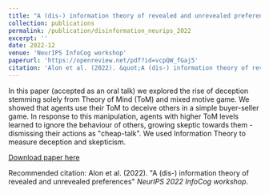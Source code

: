 ```yaml
---
title: "A (dis-) information theory of revealed and unrevealed preferences"
collection: publications
permalink: /publication/disinformation_neurips_2022
excerpt: ''
date: 2022-12
venue: 'NeurIPS InfoCog workshop'
paperurl: 'https://openreview.net/pdf?id=vcpQW_fGaj5'
citation: 'Alon et al. (2022). &quot;A (dis-) information theory of revealed and unrevealed preferences.&quot; <i>NeurIPS 2022 InfoCog workshop</i>.'
---
```

In this paper (accepted as an oral talk) we explored the rise of deception stemming solely from Theory of Mind (ToM) and mixed motive game. We showed that agents use their ToM to deceive others in a simple buyer-seller game. In response to this manipulation, agents with higher ToM levels learned to ignore the behaviour of others, growing skeptic towards them - dismissing their actions as "cheap-talk". We used Information Theory to measure deception and skepticism.

[Download paper here](https://openreview.net/pdf?id=vcpQW_fGaj5)

Recommended citation: Alon et al. (2022). "A (dis-) information theory of revealed and unrevealed preferences" <i>NeurIPS 2022 InfoCog workshop</i>.